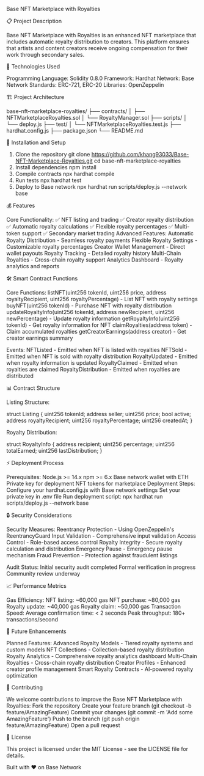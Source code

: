 Base NFT Marketplace with Royalties

📋 Project Description

Base NFT Marketplace with Royalties is an enhanced NFT marketplace that includes automatic royalty distribution to creators. This platform ensures that artists and content creators receive ongoing compensation for their work through secondary sales.

🔧 Technologies Used

Programming Language: Solidity 0.8.0
Framework: Hardhat
Network: Base Network
Standards: ERC-721, ERC-20
Libraries: OpenZeppelin

🏗️ Project Architecture

base-nft-marketplace-royalties/
├── contracts/
│   ├── NFTMarketplaceRoyalties.sol
│   └── RoyaltyManager.sol
├── scripts/
│   └── deploy.js
├── test/
│   └── NFTMarketplaceRoyalties.test.js
├── hardhat.config.js
├── package.json
└── README.md

🚀 Installation and Setup

1. Clone the repository
git clone https://github.com/khang93033/Base-NFT-Marketplace-Royalties.git
cd base-nft-marketplace-royalties
2. Install dependencies
npm install
3. Compile contracts
npx hardhat compile
4. Run tests
npx hardhat test
5. Deploy to Base network
npx hardhat run scripts/deploy.js --network base

💰 Features

Core Functionality:
✅ NFT listing and trading
✅ Creator royalty distribution
✅ Automatic royalty calculations
✅ Flexible royalty percentages
✅ Multi-token support
✅ Secondary market trading
Advanced Features:
Automatic Royalty Distribution - Seamless royalty payments
Flexible Royalty Settings - Customizable royalty percentages
Creator Wallet Management - Direct wallet payouts
Royalty Tracking - Detailed royalty history
Multi-Chain Royalties - Cross-chain royalty support
Analytics Dashboard - Royalty analytics and reports

🛠️ Smart Contract Functions

Core Functions:
listNFT(uint256 tokenId, uint256 price, address royaltyRecipient, uint256 royaltyPercentage) - List NFT with royalty settings
buyNFT(uint256 tokenId) - Purchase NFT with royalty distribution
updateRoyaltyInfo(uint256 tokenId, address newRecipient, uint256 newPercentage) - Update royalty information
getRoyaltyInfo(uint256 tokenId) - Get royalty information for NFT
claimRoyalties(address token) - Claim accumulated royalties
getCreatorEarnings(address creator) - Get creator earnings summary

Events:
NFTListed - Emitted when NFT is listed with royalties
NFTSold - Emitted when NFT is sold with royalty distribution
RoyaltyUpdated - Emitted when royalty information is updated
RoyaltyClaimed - Emitted when royalties are claimed
RoyaltyDistribution - Emitted when royalties are distributed

📊 Contract Structure

Listing Structure:

struct Listing {
    uint256 tokenId;
    address seller;
    uint256 price;
    bool active;
    address royaltyRecipient;
    uint256 royaltyPercentage;
    uint256 createdAt;
}

Royalty Distribution:

struct RoyaltyInfo {
    address recipient;
    uint256 percentage;
    uint256 totalEarned;
    uint256 lastDistribution;
}

⚡ Deployment Process

Prerequisites:
Node.js >= 14.x
npm >= 6.x
Base network wallet with ETH
Private key for deployment
NFT tokens for marketplace
Deployment Steps:
Configure your hardhat.config.js with Base network settings
Set your private key in .env file
Run deployment script:
npx hardhat run scripts/deploy.js --network base

🔒 Security Considerations

Security Measures:
Reentrancy Protection - Using OpenZeppelin's ReentrancyGuard
Input Validation - Comprehensive input validation
Access Control - Role-based access control
Royalty Integrity - Secure royalty calculation and distribution
Emergency Pause - Emergency pause mechanism
Fraud Prevention - Protection against fraudulent listings

Audit Status:
Initial security audit completed
Formal verification in progress
Community review underway

📈 Performance Metrics

Gas Efficiency:
NFT listing: ~60,000 gas
NFT purchase: ~80,000 gas
Royalty update: ~40,000 gas
Royalty claim: ~50,000 gas
Transaction Speed:
Average confirmation time: < 2 seconds
Peak throughput: 180+ transactions/second

🔄 Future Enhancements

Planned Features:
Advanced Royalty Models - Tiered royalty systems and custom models
NFT Collections - Collection-based royalty distribution
Royalty Analytics - Comprehensive royalty analytics dashboard
Multi-Chain Royalties - Cross-chain royalty distribution
Creator Profiles - Enhanced creator profile management
Smart Royalty Contracts - AI-powered royalty optimization

🤝 Contributing

We welcome contributions to improve the Base NFT Marketplace with Royalties:
Fork the repository
Create your feature branch (git checkout -b feature/AmazingFeature)
Commit your changes (git commit -m 'Add some AmazingFeature')
Push to the branch (git push origin feature/AmazingFeature)
Open a pull request

📄 License

This project is licensed under the MIT License - see the LICENSE file for details.


Built with ❤️ on Base Network
